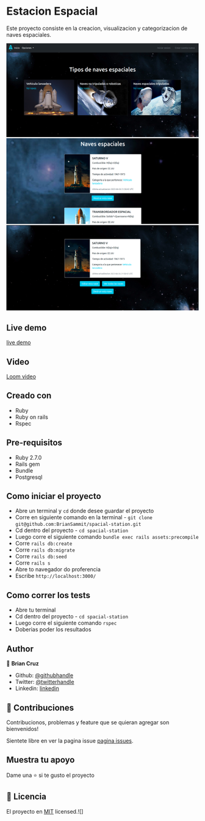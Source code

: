 # Estacion Espacial

Este proyecto consiste en la creacion, visualizacion y categorizacion de naves espaciales.

![screenshot](app/assets/images/s1.png)
![screenshot](app/assets/images/s2.png)
![screenshot](app/assets/images/s3.png)

## Live demo

[live demo](https://rocky-gorge-53007.herokuapp.com/)

## Video

[Loom video](https://www.loom.com/share/cde6ff53ac5b4879838f462af8523dad)

## Creado con

- Ruby
- Ruby on rails
- Rspec

## Pre-requisitos

- Ruby 2.7.0
- Rails gem
- Bundle
- Postgresql

## Como iniciar el proyecto

- Abre un terminal y `cd` donde desee guardar el proyecto
- Corre en siguiente comando en la terminal - `git clone git@github.com:BrianSammit/spacial-station.git`
- Cd dentro del proyecto - `cd spacial-station`
- Luego corre el siguiente comando `bundle exec rails assets:precompile`
- Corre `rails db:create`
- Corre `rails db:migrate`
- Corre `rails db:seed`
- Corre `rails s`
- Abre to navegador do proferencia
- Escribe `http://localhost:3000/`


## Como correr los tests

- Abre tu terminal 
- Cd dentro del proyecto - `cd spacial-station` 
- Luego corre el siguiente comando `rspec`
- Doberias poder los resultados 

## Author

👤 **Brian Cruz**

- Github: [@githubhandle](https://github.com/BrianSammit)
- Twitter: [@twitterhandle](https://twitter.com/cruzsammit)
- Linkedin: [linkedin](https://www.linkedin.com/in/brian-sammit-cruz-rodriguez-5877551a8/)


## 🤝 Contribuciones

Contribucionos, problemas y feature que se quieran agregar son bienvenidos!

Sientete libre en ver la pagina issue [pagina issues](https://github.com/BrianSammit/spacial-station/issues).

## Muestra tu apoyo

Dame una ⭐️ si te gusto el proyecto


## 📝 Licencia

El proyecto en [MIT](lic.url) licensed.![]
